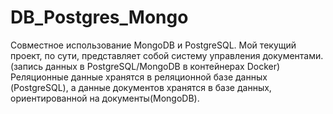 # DB_Postgres_Mongo
Совместное использование MongoDB и PostgreSQL.
Мой текущий проект, по сути, представляет собой систему управления документами.
(запись данных в PostgreSQL/MongoDB в контейнерах Docker)
Реляционные данные хранятся в реляционной базе данных (PostgreSQL), а данные документов хранятся в базе данных, ориентированной на документы(MongoDB).
